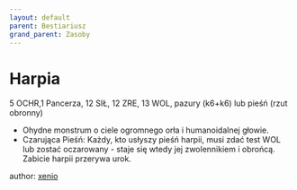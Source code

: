 ```yaml
---
layout: default
parent: Bestiariusz
grand_parent: Zasoby
---
```


# Harpia

5 OCHR,1 Pancerza, 12 SIŁ, 12 ZRE, 13 WOL, pazury (k6+k6) lub pieśń (rzut obronny)

- Ohydne monstrum o ciele ogromnego orła i humanoidalnej głowie.
- Czarująca Pieśń: Każdy, kto usłyszy pieśń harpii, musi zdać test WOL lub zostać oczarowany - staje się wtedy jej zwolennikiem i obrońcą. Zabicie harpii przerywa urok.

author: [xenio](https://xenioinabottle.blogspot.com)
